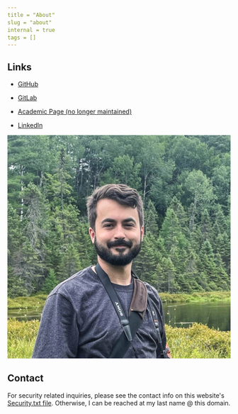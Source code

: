 ```yaml
---
title = "About"
slug = "about"
internal = true
tags = []
---
```


<div class="bio">
  <div>

## Links
- [GitHub](https://github.com/TheConner)
- [GitLab](https://gitlab.advtech.ca/netwinder/)
- [Academic Page (no longer maintained)](https://www.cisl.carleton.ca/~cbradley/)
- [LinkedIn](https://www.linkedin.com/in/conner-bradley/)

  </div>
  <div class="bio-avatar">

![Conner](Conner.png)

  </div>
</div>



## Contact

For security related inquiries, please see the contact info on this website's [Security.txt file](/.well-known/security.txt). Otherwise, I can be reached at my last name @ this domain.